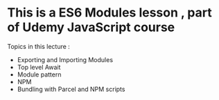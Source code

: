 # This is a ES6 Modules lesson , part of Udemy JavaScript course

Topics in this lecture :

- Exporting and Importing Modules
- Top level Await
- Module pattern
- NPM
- Bundling with Parcel and NPM scripts
